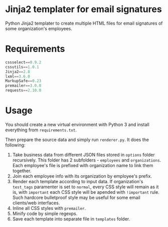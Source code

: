 # Jinja2 templater for email signatures

Python Jinja2 templater to create multiple HTML files for email signatures of some organization's employees.

# Requirements

```python
cssselect==0.9.2
cssutils==1.0.1
Jinja2==2.8
lxml==3.6.0
MarkupSafe==0.23
premailer==3.0.0
requests==2.10.0
```

# Usage

You should create a new virtual environment with Python 3 and install everything from `requirements.txt`.

Then prepare the source data and simply run `renderer.py`. It does the following:

1. Take business data from different JSON files stored in `options` folder recursively.
This folder has 2 subfolders - `employees` and `organizations`.
Each employee's file is prefixed with organization name to link them together.
2. Join each employee info with its organization by employee's prefix.
3. Render each template according to input data.
If organization's `test_tags` paramenter is set to `normal`, every CSS style will remain as it is, 
with `important` each CSS style will be apended with `!important` rule.
Such hardcore bulletproof style may be useful for some email clients/web interfaces.
4. Inline all CSS styles with `premailer`.
5. Minify code by simple regexps.
5. Save each template into separate file in `templates` folder.

